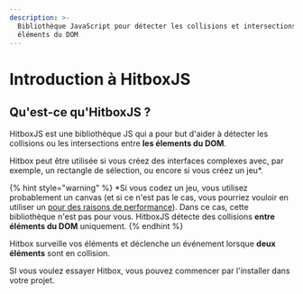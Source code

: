 ```yaml
---
description: >-
  Bibliothèque JavaScript pour détecter les collisions et intersections entre
  éléments du DOM
---
```


# Introduction à HitboxJS

## Qu'est-ce qu'HitboxJS ?

HitboxJS est une bibliothèque  JS qui a pour but d'aider à détecter les collisions ou les intersections entre **les élements du DOM**.

Hitbox peut être utilisée si vous créez des interfaces complexes avec, par exemple, un rectangle de sélection, ou encore si vous créez un jeu\*.

{% hint style="warning" %}
\*Si vous codez un jeu, vous utilisez probablement un canvas \(et si ce n'est pas le cas, vous pourriez vouloir en utiliser un [pour des raisons de performance](https://stackoverflow.com/questions/38901951/canvas-vs-svg-for-games)\). Dans ce cas, cette bibliothèque n'est pas pour vous. HitboxJS détecte des collisions **entre éléments du DOM** uniquement.
{% endhint %}

Hitbox surveille vos éléments et déclenche un événement lorsque **deux éléments** sont en collision.

SI vous voulez essayer Hitbox, vous pouvez commencer par l'installer dans votre projet.



